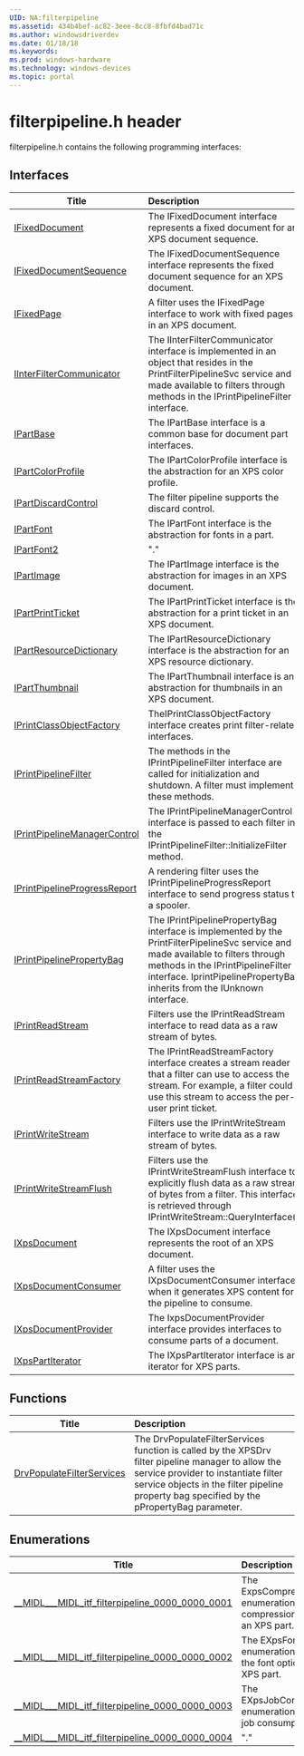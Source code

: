```yaml
---
UID: NA:filterpipeline
ms.assetid: 434b4bef-ac82-3eee-8cc8-8fbfd4bad71c
ms.author: windowsdriverdev
ms.date: 01/18/18
ms.keywords: 
ms.prod: windows-hardware
ms.technology: windows-devices
ms.topic: portal
---
```


# filterpipeline.h header



filterpipeline.h contains the following programming interfaces:



## Interfaces
| Title | Description |
| ---- |:---- |
| [IFixedDocument](nn-filterpipeline-ifixeddocument.md) | The IFixedDocument interface represents a fixed document for an XPS document sequence. |
| [IFixedDocumentSequence](nn-filterpipeline-ifixeddocumentsequence.md) | The IFixedDocumentSequence interface represents the fixed document sequence for an XPS document. |
| [IFixedPage](nn-filterpipeline-ifixedpage.md) | A filter uses the IFixedPage interface to work with fixed pages in an XPS document. |
| [IInterFilterCommunicator](nn-filterpipeline-iinterfiltercommunicator.md) | The IInterFilterCommunicator interface is implemented in an object that resides in the PrintFilterPipelineSvc service and is made available to filters through methods in the IPrintPipelineFilter interface. |
| [IPartBase](nn-filterpipeline-ipartbase.md) | The IPartBase interface is a common base for document part interfaces. |
| [IPartColorProfile](nn-filterpipeline-ipartcolorprofile.md) | The IPartColorProfile interface is the abstraction for an XPS color profile. |
| [IPartDiscardControl](nn-filterpipeline-ipartdiscardcontrol.md) | The filter pipeline supports the discard control. |
| [IPartFont](nn-filterpipeline-ipartfont.md) | The IPartFont interface is the abstraction for fonts in a part. |
| [IPartFont2](nn-filterpipeline-ipartfont2.md) | "." |
| [IPartImage](nn-filterpipeline-ipartimage.md) | The IPartImage interface is the abstraction for images in an XPS document. |
| [IPartPrintTicket](nn-filterpipeline-ipartprintticket.md) | The IPartPrintTicket interface is the abstraction for a print ticket in an XPS document. |
| [IPartResourceDictionary](nn-filterpipeline-ipartresourcedictionary.md) | The IPartResourceDictionary interface is the abstraction for an XPS resource dictionary. |
| [IPartThumbnail](nn-filterpipeline-ipartthumbnail.md) | The IPartThumbnail interface is an abstraction for thumbnails in an XPS document. |
| [IPrintClassObjectFactory](nn-filterpipeline-iprintclassobjectfactory.md) | TheIPrintClassObjectFactory interface creates print filter-related interfaces. |
| [IPrintPipelineFilter](nn-filterpipeline-iprintpipelinefilter.md) | The methods in the IPrintPipelineFilter interface are called for initialization and shutdown. A filter must implement these methods. |
| [IPrintPipelineManagerControl](nn-filterpipeline-iprintpipelinemanagercontrol.md) | The IPrintPipelineManagerControl interface is passed to each filter in the IPrintPipelineFilter::InitializeFilter method. |
| [IPrintPipelineProgressReport](nn-filterpipeline-iprintpipelineprogressreport.md) | A rendering filter uses the IPrintPipelineProgressReport interface to send progress status to a spooler. |
| [IPrintPipelinePropertyBag](nn-filterpipeline-iprintpipelinepropertybag.md) | The IPrintPipelinePropertyBag interface is implemented by the PrintFilterPipelineSvc service and is made available to filters through methods in the IPrintPipelineFilter interface. IprintPipelinePropertyBag inherits from the IUnknown interface. |
| [IPrintReadStream](nn-filterpipeline-iprintreadstream.md) | Filters use the IPrintReadStream interface to read data as a raw stream of bytes. |
| [IPrintReadStreamFactory](nn-filterpipeline-iprintreadstreamfactory.md) | The IPrintReadStreamFactory interface creates a stream reader that a filter can use to access the stream. For example, a filter could use this stream to access the per-user print ticket. |
| [IPrintWriteStream](nn-filterpipeline-iprintwritestream.md) | Filters use the IPrintWriteStream interface to write data as a raw stream of bytes. |
| [IPrintWriteStreamFlush](nn-filterpipeline-iprintwritestreamflush.md) | Filters use the IPrintWriteStreamFlush interface to explicitly flush data as a raw stream of bytes from a filter. This interface is retrieved through IPrintWriteStream::QueryInterface(). |
| [IXpsDocument](nn-filterpipeline-ixpsdocument.md) | The IXpsDocument interface represents the root of an XPS document. |
| [IXpsDocumentConsumer](nn-filterpipeline-ixpsdocumentconsumer.md) | A filter uses the IXpsDocumentConsumer interface when it generates XPS content for the pipeline to consume. |
| [IXpsDocumentProvider](nn-filterpipeline-ixpsdocumentprovider.md) | The IxpsDocumentProvider interface provides interfaces to consume parts of a document. |
| [IXpsPartIterator](nn-filterpipeline-ixpspartiterator.md) | The IXpsPartIterator interface is an iterator for XPS parts. |



## Functions
| Title | Description |
| ---- |:---- |
| [DrvPopulateFilterServices](nf-filterpipeline-drvpopulatefilterservices.md) | The DrvPopulateFilterServices function is called by the XPSDrv filter pipeline manager to allow the service provider to instantiate filter service objects in the filter pipeline property bag specified by the pPropertyBag parameter. |




## Enumerations
| Title | Description |
| ---- |:---- |
| [__MIDL___MIDL_itf_filterpipeline_0000_0000_0001](ne-filterpipeline-__midl___midl_itf_filterpipeline_0000_0000_0001.md) | The ExpsCompressionOptions enumeration describes compression options for an XPS part. |
| [__MIDL___MIDL_itf_filterpipeline_0000_0000_0002](ne-filterpipeline-__midl___midl_itf_filterpipeline_0000_0000_0002.md) | The EXpsFontOptions enumeration describes the font options for an XPS part. |
| [__MIDL___MIDL_itf_filterpipeline_0000_0000_0003](ne-filterpipeline-__midl___midl_itf_filterpipeline_0000_0000_0003.md) | The EXpsJobConsumption enumeration describes job consumption updates. |
| [__MIDL___MIDL_itf_filterpipeline_0000_0000_0004](ne-filterpipeline-__midl___midl_itf_filterpipeline_0000_0000_0004.md) | "." |
